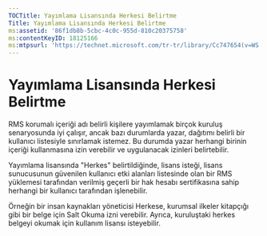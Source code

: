 ```yaml
---
TOCTitle: Yayımlama Lisansında Herkesi Belirtme
Title: Yayımlama Lisansında Herkesi Belirtme
ms:assetid: '86f1db8b-5cbc-4c0c-955d-810c20375758'
ms:contentKeyID: 18125166
ms:mtpsurl: 'https://technet.microsoft.com/tr-tr/library/Cc747654(v=WS.10)'
---
```


Yayımlama Lisansında Herkesi Belirtme
=====================================

RMS korumalı içeriği adı belirli kişilere yayımlamak birçok kuruluş senaryosunda iyi çalışır, ancak bazı durumlarda yazar, dağıtımı belirli bir kullanıcı listesiyle sınırlamak istemez. Bu durumda yazar herhangi birinin içeriği kullanmasına izin verebilir ve uygulanacak izinleri belirtebilir.

Yayımlama lisansında "Herkes" belirtildiğinde, lisans isteği, lisans sunucusunun güvenilen kullanıcı etki alanları listesinde olan bir RMS yüklemesi tarafından verilmiş geçerli bir hak hesabı sertifikasına sahip herhangi bir kullanıcı tarafından işlenebilir.

Örneğin bir insan kaynakları yöneticisi Herkese, kurumsal ilkeler kitapçığı gibi bir belge için Salt Okuma izni verebilir. Ayrıca, kuruluştaki herkes belgeyi okumak için kullanım lisansı isteyebilir.
